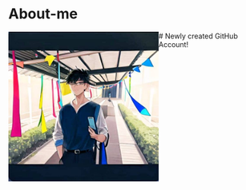 # About-me
<img align="left" width="300" height="300" src = "https://github.com/Kirara-22/About-me/blob/main/images/mee.jpg?raw=true">
# Newly created GitHub Account!


